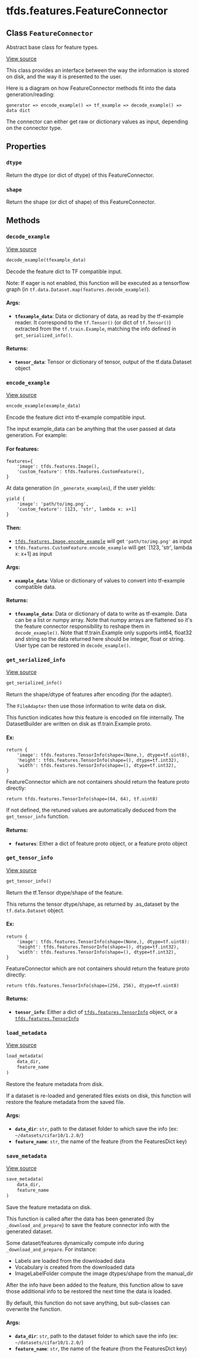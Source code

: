 <div itemscope itemtype="http://developers.google.com/ReferenceObject">
<meta itemprop="name" content="tfds.features.FeatureConnector" />
<meta itemprop="path" content="Stable" />
<meta itemprop="property" content="dtype"/>
<meta itemprop="property" content="shape"/>
<meta itemprop="property" content="decode_example"/>
<meta itemprop="property" content="encode_example"/>
<meta itemprop="property" content="get_serialized_info"/>
<meta itemprop="property" content="get_tensor_info"/>
<meta itemprop="property" content="load_metadata"/>
<meta itemprop="property" content="save_metadata"/>
</div>

# tfds.features.FeatureConnector

## Class `FeatureConnector`

Abstract base class for feature types.

<a target="_blank" href="https://github.com/tensorflow/datasets/tree/master/tensorflow_datasets/core/features/feature.py">View
source</a>

<!-- Placeholder for "Used in" -->

This class provides an interface between the way the information is stored
on disk, and the way it is presented to the user.

Here is a diagram on how FeatureConnector methods fit into the data
generation/reading:

```
generator => encode_example() => tf_example => decode_example() => data dict
```

The connector can either get raw or dictionary values as input, depending on
the connector type.

## Properties

<h3 id="dtype"><code>dtype</code></h3>

Return the dtype (or dict of dtype) of this FeatureConnector.

<h3 id="shape"><code>shape</code></h3>

Return the shape (or dict of shape) of this FeatureConnector.

## Methods

<h3 id="decode_example"><code>decode_example</code></h3>

<a target="_blank" href="https://github.com/tensorflow/datasets/tree/master/tensorflow_datasets/core/features/feature.py">View
source</a>

``` python
decode_example(tfexample_data)
```

Decode the feature dict to TF compatible input.

Note: If eager is not enabled, this function will be executed as a tensorflow
graph (in `tf.data.Dataset.map(features.decode_example)`).

#### Args:

*   <b>`tfexample_data`</b>: Data or dictionary of data, as read by the
    tf-example reader. It correspond to the `tf.Tensor()` (or dict of
    `tf.Tensor()`) extracted from the `tf.train.Example`, matching the info
    defined in `get_serialized_info()`.

#### Returns:

*   <b>`tensor_data`</b>: Tensor or dictionary of tensor, output of the
    tf.data.Dataset object

<h3 id="encode_example"><code>encode_example</code></h3>

<a target="_blank" href="https://github.com/tensorflow/datasets/tree/master/tensorflow_datasets/core/features/feature.py">View
source</a>

``` python
encode_example(example_data)
```

Encode the feature dict into tf-example compatible input.

The input example_data can be anything that the user passed at data
generation. For example:

#### For features:

```
features={
    'image': tfds.features.Image(),
    'custom_feature': tfds.features.CustomFeature(),
}
```

At data generation (in `_generate_examples`), if the user yields:

```
yield {
    'image': 'path/to/img.png',
    'custom_feature': [123, 'str', lambda x: x+1]
}
```

#### Then:

*   <a href="../../tfds/features/Image.md#encode_example"><code>tfds.features.Image.encode_example</code></a>
    will get `'path/to/img.png'` as input
*   `tfds.features.CustomFeature.encode_example` will get `[123, 'str', lambda
    x: x+1] as input

#### Args:

*   <b>`example_data`</b>: Value or dictionary of values to convert into
    tf-example compatible data.

#### Returns:

*   <b>`tfexample_data`</b>: Data or dictionary of data to write as tf-example.
    Data can be a list or numpy array. Note that numpy arrays are flattened so
    it's the feature connector responsibility to reshape them in
    `decode_example()`. Note that tf.train.Example only supports int64, float32
    and string so the data returned here should be integer, float or string.
    User type can be restored in `decode_example()`.

<h3 id="get_serialized_info"><code>get_serialized_info</code></h3>

<a target="_blank" href="https://github.com/tensorflow/datasets/tree/master/tensorflow_datasets/core/features/feature.py">View
source</a>

``` python
get_serialized_info()
```

Return the shape/dtype of features after encoding (for the adapter).

The `FileAdapter` then use those information to write data on disk.

This function indicates how this feature is encoded on file internally.
The DatasetBuilder are written on disk as tf.train.Example proto.

#### Ex:

```
return {
    'image': tfds.features.TensorInfo(shape=(None,), dtype=tf.uint8),
    'height': tfds.features.TensorInfo(shape=(), dtype=tf.int32),
    'width': tfds.features.TensorInfo(shape=(), dtype=tf.int32),
}
```

FeatureConnector which are not containers should return the feature proto
directly:

```
return tfds.features.TensorInfo(shape=(64, 64), tf.uint8)
```

If not defined, the retuned values are automatically deduced from the
`get_tensor_info` function.

#### Returns:

* <b>`features`</b>: Either a dict of feature proto object, or a feature proto object

<h3 id="get_tensor_info"><code>get_tensor_info</code></h3>

<a target="_blank" href="https://github.com/tensorflow/datasets/tree/master/tensorflow_datasets/core/features/feature.py">View
source</a>

``` python
get_tensor_info()
```

Return the tf.Tensor dtype/shape of the feature.

This returns the tensor dtype/shape, as returned by .as_dataset by the
`tf.data.Dataset` object.

#### Ex:

```
return {
    'image': tfds.features.TensorInfo(shape=(None,), dtype=tf.uint8):
    'height': tfds.features.TensorInfo(shape=(), dtype=tf.int32),
    'width': tfds.features.TensorInfo(shape=(), dtype=tf.int32),
}
```

FeatureConnector which are not containers should return the feature proto
directly:

```
return tfds.features.TensorInfo(shape=(256, 256), dtype=tf.uint8)
```

#### Returns:

*   <b>`tensor_info`</b>: Either a dict of
    <a href="../../tfds/features/TensorInfo.md"><code>tfds.features.TensorInfo</code></a>
    object, or a
    <a href="../../tfds/features/TensorInfo.md"><code>tfds.features.TensorInfo</code></a>

<h3 id="load_metadata"><code>load_metadata</code></h3>

<a target="_blank" href="https://github.com/tensorflow/datasets/tree/master/tensorflow_datasets/core/features/feature.py">View
source</a>

``` python
load_metadata(
    data_dir,
    feature_name
)
```

Restore the feature metadata from disk.

If a dataset is re-loaded and generated files exists on disk, this function
will restore the feature metadata from the saved file.

#### Args:

*   <b>`data_dir`</b>: `str`, path to the dataset folder to which save the info
    (ex: `~/datasets/cifar10/1.2.0/`)
*   <b>`feature_name`</b>: `str`, the name of the feature (from the FeaturesDict
    key)

<h3 id="save_metadata"><code>save_metadata</code></h3>

<a target="_blank" href="https://github.com/tensorflow/datasets/tree/master/tensorflow_datasets/core/features/feature.py">View
source</a>

``` python
save_metadata(
    data_dir,
    feature_name
)
```

Save the feature metadata on disk.

This function is called after the data has been generated (by
`_download_and_prepare`) to save the feature connector info with the
generated dataset.

Some dataset/features dynamically compute info during
`_download_and_prepare`. For instance:

 * Labels are loaded from the downloaded data
 * Vocabulary is created from the downloaded data
 * ImageLabelFolder compute the image dtypes/shape from the manual_dir

After the info have been added to the feature, this function allow to
save those additional info to be restored the next time the data is loaded.

By default, this function do not save anything, but sub-classes can
overwrite the function.

#### Args:

*   <b>`data_dir`</b>: `str`, path to the dataset folder to which save the info
    (ex: `~/datasets/cifar10/1.2.0/`)
*   <b>`feature_name`</b>: `str`, the name of the feature (from the FeaturesDict
    key)
